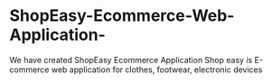 # ShopEasy-Ecommerce-Web-Application-
We have created ShopEasy Ecommerce Application Shop easy  is E-commerce web application for clothes, footwear, electronic devices
